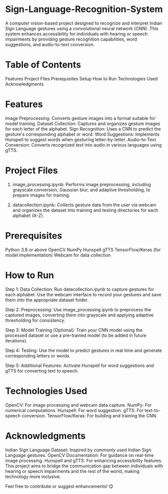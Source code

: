 # Sign-Language-Recognition-System
A computer vision-based project designed to recognize and interpret Indian Sign Language gestures using a convolutional neural network (CNN). This system enhances accessibility for individuals with hearing or speech impairments by providing gesture recognition capabilities, word suggestions, and audio-to-text conversion.

# Table of Contents
Features
Project Files
Prerequisites
Setup
How to Run
Technologies Used
Acknowledgments

# Features
Image Preprocessing: Converts gesture images into a format suitable for model training.
Dataset Collection: Captures and organizes gesture images for each letter of the alphabet.
Sign Recognition: Uses a CNN to predict the gesture's corresponding alphabet or word.
Word Suggestions: Implements Hunspell to suggest words when gesturing letter-by-letter.
Audio-to-Text Conversion: Converts recognized text into audio in various languages using gTTS.

# Project Files
1. image_processing.ipynb:
Performs image preprocessing, including grayscale conversion, Gaussian blur, and adaptive thresholding, to prepare images for training.

2. datacollection.ipynb:
Collects gesture data from the user via webcam and organizes the dataset into training and testing directories for each alphabet (A-Z).

# Prerequisites
Python 3.8 or above
OpenCV
NumPy
Hunspell
gTTS
TensorFlow/Keras (for model implementation)
Webcam for data collection

# How to Run
Step 1: Data Collection:
Run datacollection.ipynb to capture gestures for each alphabet.
Use the webcam interface to record your gestures and save them into the appropriate dataset folder.

Step 2: Preprocessing:
Use image_processing.ipynb to preprocess the captured images, converting them into grayscale and applying adaptive thresholding for consistency.

Step 3: Model Training (Optional):
Train your CNN model using the processed dataset or use a pre-trained model (to be added in future iterations).

Step 4: Testing:
Use the model to predict gestures in real time and generate corresponding letters or words.

Step 5: Additional Features:
Activate Hunspell for word suggestions and gTTS for converting text to speech.

# Technologies Used
OpenCV: For image processing and webcam data capture.
NumPy: For numerical computations.
Hunspell: For word suggestion.
gTTS: For text-to-speech conversion.
TensorFlow/Keras: For building and training the CNN.

# Acknowledgments
Indian Sign Language Dataset: Inspired by commonly used Indian Sign Language gestures.
OpenCV Documentation: For guidance on real-time image processing.
Hunspell and gTTS: For enhancing accessibility features.
This project aims to bridge the communication gap between individuals with hearing or speech impairments and the rest of the world, making technology more inclusive.

Feel free to contribute or suggest enhancements! 😊
